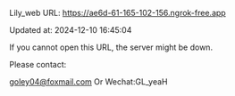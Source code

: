 Lily_web URL: https://ae6d-61-165-102-156.ngrok-free.app

Updated at: 2024-12-10 16:45:04

If you cannot open this URL, the server might be down.

Please contact: 

goley04@foxmail.com Or Wechat:GL_yeaH